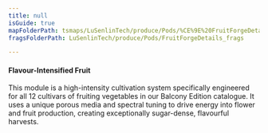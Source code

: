 ```yaml
---
title: null
isGuide: true
mapFolderPath: tsmaps/LuSenlinTech/produce/Pods/%CE%9E%20FruitForgeDetails
fragsFolderPath: LuSenlinTech/produce/Pods/FruitForgeDetails_frags

---
```



<!-- tsGuideRenderComment {"guide":{"id":"y1Y4iN2Rm","path":"LuSenlinTech/produce/Pods","fragmentFolderPath":"LuSenlinTech/produce/Pods/FruitForgeDetails_frags"},"fragment":{"id":"y1Y4iN2Rm","topLevelMapKey":"xrZvS001KG","mapKeyChain":"xrZvS001KG","guideID":"y1Y4iN1AI","guidePath":"c:/GitHub/MuddySpud/MuddySpud.github.io/tsmaps/LuSenlinTech/produce/Pods/FruitForgeDetails.tspod","chartKey":"xrZvS001KG","isLeaf":false,"options":[{"id":"y1Y4iZ1GD","option":"How it works","order":1,"isAncillary":true},{"id":"y1Y4j81X9","option":"The science behind it","order":2,"isAncillary":true},{"id":"y1Y4jS0cp","option":"The technology","order":3,"isAncillary":true}]}} -->

#### Flavour-Intensified Fruit

This module is a high-intensity cultivation system specifically engineered for all 12 cultivars of fruiting vegetables in our Balcony Edition catalogue. It uses a unique porous media and spectral tuning to drive energy into flower and fruit production, creating exceptionally sugar-dense, flavourful harvests.

